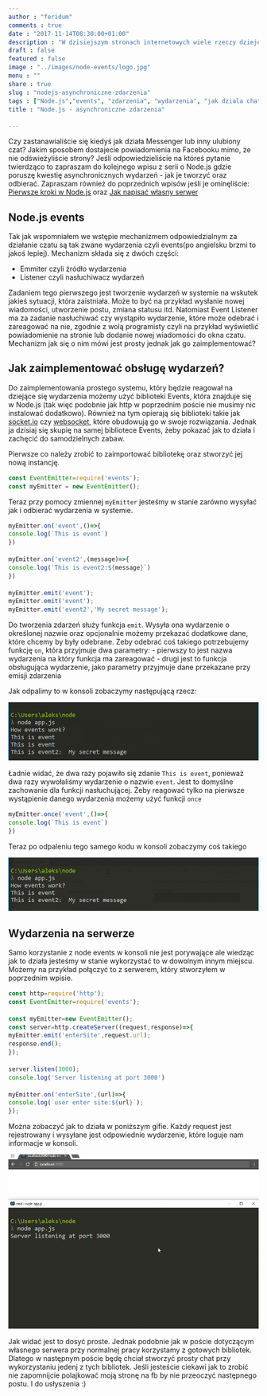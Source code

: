 ```yaml
---
author : "feridum"
comments : true
date : "2017-11-14T08:30:00+01:00"
description : "W dzisiejszym stronach internetowych wiele rzeczy dzieje się w tle. Dostajemy wiadomości na czacie lub nowe powiadomienia na stronie bez ich przeładowywania. Jesli jesteście ciekawi co za tym stoi to zapraszam"
draft : false
featured : false
image : "../images/node-events/logo.jpg"
menu : ""
share : true
slug : "nodejs-asynchroniczne-zdarzenia"
tags : ["Node.js","events", "zdarzenia", "wydarzenia", "jak dziala chat", "jak dziala messenger", "jak dzialaja powiadomienia"]
title : "Node.js - asynchroniczne zdarzenia"

---
```


Czy zastanawialiście się kiedyś jak działa Messenger lub inny ulubiony czat? Jakim sposobem dostajecie powiadomienia na Facebooku mimo, że nie odświeżyliście strony? Jeśli odpowiedzieliście na któreś pytanie twierdząco to zapraszam do kolejnego wpisu z serii o Node.js gdzie poruszę kwestię asynchronicznych wydarzeń - jak je tworzyć oraz odbierać. Zapraszam również do poprzednich wpisów jeśli je ominęliście: [Pierwsze kroki w Node.js](https://fsgeek.pl/post/nodejs-pierwsze-kroki/) oraz [Jak napisać własny serwer](https://fsgeek.pl/post/node-jak-postawic-serwer/)
<!--more-->
## Node.js events

Tak jak wspomniałem we wstępie mechanizmem odpowiedzialnym za działanie czatu są tak zwane wydarzenia czyli events(po angielsku brzmi to jakoś lepiej). Mechanizm składa się z dwóch części: 

- Emmiter czyli źródło wydarzenia 
- Listener czyli nasłuchiwacz wydarzeń 

Zadaniem tego pierwszego jest tworzenie wydarzeń w systemie na wskutek jakieś sytuacji, która zaistniała. Może to być na przykład wysłanie nowej wiadomości, utworzenie postu, zmiana statusu itd. Natomiast Event Listener ma za zadanie nasłuchiwać czy wystąpiło wydarzenie, które może odebrać i zareagować na nie, zgodnie z wolą programisty czyli na przykład wyświetlić powiadomienie na stronie lub dodanie nowej wiadomości do okna czatu. Mechanizm jak się o nim mówi jest prosty jednak jak go zaimplementować?

## Jak zaimplementować obsługę wydarzeń? 

Do zaimplementowania prostego systemu, który będzie reagował na dziejące się wydarzenia możemy użyć biblioteki Events, która znajduje się w Node.js (tak więc podobnie jak http w poprzednim poście nie musimy nic instalować dodatkowo). Również na tym opierają się biblioteki takie jak [socket.io](https://github.com/socketio/socket.io) czy [websocket](https://github.com/websockets/ws), które obudowują go w swoje rozwiązania. Jednak ja dzisiaj się skupię na samej bibliotece Events, żeby pokazać jak to działa i zachęcić do samodzielnych zabaw.

Pierwsze co należy zrobić to zaimportować bibliotekę oraz stworzyć jej nową instancję.

```javascript
const EventEmitter=require('events');
const myEmitter = new EventEmitter();
```

Teraz przy pomocy zmiennej `myEmitter` jesteśmy w stanie zarówno wysyłać jak i odbierać wydarzenia w systemie. 

```javascript
myEmitter.on('event',()=>{
console.log(`This is event`)
})

myEmitter.on('event2',(message)=>{
console.log(`This is event2:${message}`)
})

myEmitter.emit('event');
myEmitter.emit('event');
myEmitter.emit('event2','My secret message');

```

Do tworzenia zdarzeń służy funkcja `emit`. Wysyła ona wydarzenie o określonej nazwie oraz opcjonalnie możemy przekazać dodatkowe dane, które chcemy by były odebrane. Żeby odebrać coś takiego potrzebujemy funkcję `on`, która przyjmuje dwa parametry:
	- pierwszy to jest nazwa wydarzenia na który funkcja ma zareagować
	- drugi jest to funkcja obsługująca wydarzenie, jako parametry przyjmuje dane przekazane przy emisji zdarzenia

Jak odpalimy to w konsoli zobaczymy następującą rzecz: 

![simple-event](../images/node-events/simple-event.png)

Ładnie widać, że dwa razy pojawiło się zdanie `This is event`, ponieważ dwa razy wywołaliśmy wydarzenie o nazwie `event`. Jest to domyślne zachowanie dla funkcji nasłuchującej. Żeby reagować tylko na pierwsze wystąpienie danego wydarzenia możemy użyć funkcji `once`

```javascript
myEmitter.once('event',()=>{
console.log(`This is event`)
})
```

Teraz po odpaleniu tego samego kodu w konsoli zobaczymy coś takiego

![once-event](../images/node-events/once-event.png)

## Wydarzenia na serwerze

Samo korzystanie z node events w konsoli nie jest porywające ale wiedząc jak to działa jesteśmy w stanie wykorzystać to w dowolnym innym miejscu. Możemy na przykład połączyć to z serwerem, który stworzyłem w poprzednim wpisie. 

```javascript
const http=require('http');
const EventEmitter=require('events');

const myEmitter=new EventEmitter();
const server=http.createServer((request,response)=>{
myEmitter.emit('enterSite',request.url);
response.end();
});

server.listen(3000);
console.log('Server listening at port 3000')

myEmitter.on('enterSite',(url)=>{
console.log(`user enter site:${url}`);
});

``` 
Można zobaczyć jak to działa w poniższym gifie. Każdy request jest rejestrowany i wysyłane jest odpowiednie wydarzenie, które loguje nam informacje w konsoli.

![server-event](../images/node-events/server-event.gif)

Jak widać jest to dosyć proste. Jednak podobnie jak w poście dotyczącym własnego serwera przy normalnej pracy korzystamy z gotowych bibliotek. Dlatego w następnym poście będę chciał stworzyć prosty chat przy wykorzystaniu jedenj z tych bibliotek. Jeśli jesteście ciekawi jak to zrobić nie zapomnijcie polajkować moją stronę na fb by nie przeoczyć następnego postu. I do usłyszenia :)